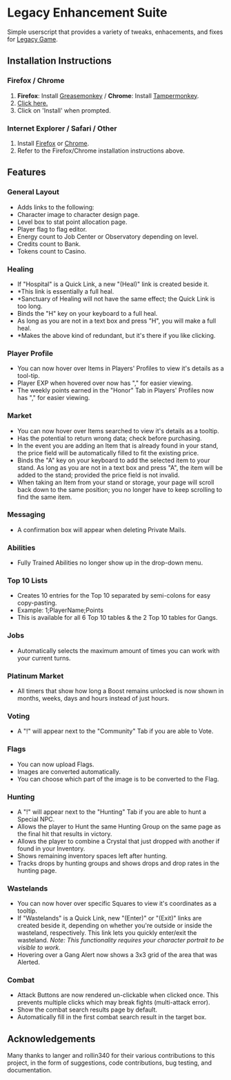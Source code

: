 Legacy Enhancement Suite
========================
Simple userscript that provides a variety of tweaks, enhacements, and fixes for [Legacy Game](http://legacy-game.net/).

Installation Instructions
-------------------------
### Firefox / Chrome
1. **Firefox**: Install [Greasemonkey](https://addons.mozilla.org/en-US/firefox/addon/greasemonkey/) / **Chrome**: Install [Tampermonkey](https://chrome.google.com/webstore/detail/tampermonkey/dhdgffkkebhmkfjojejmpbldmpobfkfo).
2. [Click here.](https://github.com/rodmk/legacy_enhancement_suite/raw/master/legacy_enhancement_suite.user.js)
3. Click on 'Install' when prompted.

### Internet Explorer / Safari / Other
1. Install [Firefox](https://www.mozilla.org/firefox/) or [Chrome](https://www.google.com/chrome/).
2. Refer to the Firefox/Chrome installation instructions above.

Features
--------
### General Layout
- Adds links to the following:
 - Character image to character design page.
 - Level box to stat point allocation page.
 - Player flag to flag editor.
 - Energy count to Job Center or Observatory depending on level.
 - Credits count to Bank.
 - Tokens count to Casino.

### Healing
- If "Hospital" is a Quick Link, a new "(Heal)" link is created beside it.
 - *This link is essentially a full heal.
 - *Sanctuary of Healing will not have the same effect; the Quick Link is too long.
- Binds the "H" key on your keyboard to a full heal.
 - As long as you are not in a text box and press "H", you will make a full heal.
 - *Makes the above kind of redundant, but it's there if you like clicking.

### Player Profile
- You can now hover over Items in Players' Profiles to view it's details as a tool-tip.
- Player EXP when hovered over now has "," for easier viewing.
- The weekly points earned in the "Honor" Tab in Players' Profiles now has "," for easier viewing.

### Market
- You can now hover over Items searched to view it's details as a tooltip.
 - Has the potential to return wrong data; check before purchasing.
- In the event you are adding an Item that is already found in your stand, the price field will be automatically filled to fit the existing price.
- Binds the "A" key on your keyboard to add the selected item to your stand.
As long as you are not in a text box and press "A", the item will be added to the stand; provided the price field is not invalid.
- When taking an Item from your stand or storage, your page will scroll back down to the same position; you no longer have to keep scrolling to find the same item.

### Messaging
- A confirmation box will appear when deleting Private Mails.

### Abilities
- Fully Trained Abilities no longer show up in the drop-down menu.

### Top 10 Lists
- Creates 10 entries for the Top 10 separated by semi-colons for easy copy-pasting.
 - Example: 1;PlayerName;Points
 - This is available for all 6 Top 10 tables & the 2 Top 10 tables for Gangs.

### Jobs
- Automatically selects the maximum amount of times you can work with your current turns.

### Platinum Market
- All timers that show how long a Boost remains unlocked is now shown in months, weeks, days and hours instead of just hours.

### Voting
- A "!" will appear next to the "Community" Tab if you are able to Vote.

### Flags
- You can now upload Flags.
 - Images are converted automatically.
 - You can choose which part of the image is to be converted to the Flag.

### Hunting
- A "!" will appear next to the "Hunting" Tab if you are able to hunt a Special NPC.
- Allows the player to Hunt the same Hunting Group on the same page as the final hit that results in victory.
- Allows the player to combine a Crystal that just dropped with another if found in your Inventory.
- Shows remaining inventory spaces left after hunting.
- Tracks drops by hunting groups and shows drops and drop rates in the hunting page.

### Wastelands
- You can now hover over specific Squares to view it's coordinates as a tooltip.
- If "Wastelands" is a Quick Link, new "(Enter)" or "(Exit)" links are created beside it, depending on whether you're outside or inside the wasteland, respectively. This link lets you quickly enter/exit the wasteland. *Note: This functionality requires your character portrait to be visible to work.*
- Hovering over a Gang Alert now shows a 3x3 grid of the area that was Alerted.

### Combat
- Attack Buttons are now rendered un-clickable when clicked once. This prevents multiple clicks which may break fights (multi-attack error).
- Show the combat search results page by default.
- Automatically fill in the first combat search result in the target box.

Acknowledgements
----------------
Many thanks to langer and rollin340 for their various contributions to this project, in the form of suggestions, code contributions, bug testing, and documentation.
